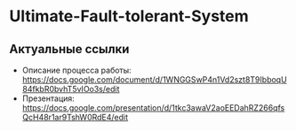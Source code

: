 # Ultimate-Fault-tolerant-System

## Актуальные ссылки
- Описание процесса работы: https://docs.google.com/document/d/1WNGGSwP4n1Vd2szt8T9IbboqU84fkbR0bvhT5vIOo3s/edit
- Презентация: https://docs.google.com/presentation/d/1tkc3awaV2aoEEDahRZ266qfsQcH48r1ar9TshW0RdE4/edit
